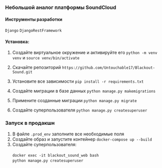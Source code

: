 ### Небольшой аналог платформы SoundCloud

#### Инструменты разработки

<span>`Django`</span>
<span>`DjangoRestFramework`</span>


#### Установка:

1. Создайте виртуальное окружение и активируйте его `python -m venv venv` и `source venv/bin/activate`
2. Скачайте репозиторий `https://github.com/Untouchable17/Blackout-Sound.git`
3. Установите все зависимости `pip install -r requirements.txt`
5. Создайте миграции в базе данных `python manage.py makemigrations`
6. Примените созданные миграции `python manage.py migrate`

7. Создайте суперпользователя `python manage.py createsuperuser`


### Запуск в продакшн

1. В файле `.prod_env` заполните все необходимые поля
2. Создайте образ и запустите контейнер `docker-compose up --build`
3. Создайте суперпользователя:<br><br>
   `docker exec -it blackout_sound_web bash`<br>
   `python manage.py createsuperuser`
